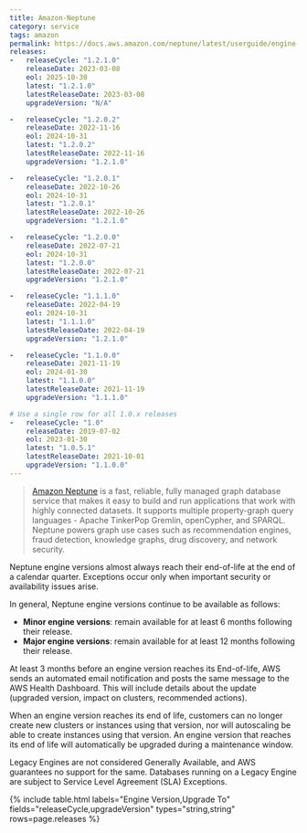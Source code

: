 ```yaml
---
title: Amazon-Neptune
category: service
tags: amazon
permalink: https://docs.aws.amazon.com/neptune/latest/userguide/engine-releases.html
releases:
-   releaseCycle: "1.2.1.0"
    releaseDate: 2023-03-08
    eol: 2025-10-30
    latest: "1.2.1.0"
    latestReleaseDate: 2023-03-08
    upgradeVersion: "N/A"

-   releaseCycle: "1.2.0.2"
    releaseDate: 2022-11-16
    eol: 2024-10-31
    latest: "1.2.0.2"
    latestReleaseDate: 2022-11-16
    upgradeVersion: "1.2.1.0"

-   releaseCycle: "1.2.0.1"
    releaseDate: 2022-10-26
    eol: 2024-10-31
    latest: "1.2.0.1"
    latestReleaseDate: 2022-10-26
    upgradeVersion: "1.2.1.0"

-   releaseCycle: "1.2.0.0"
    releaseDate: 2022-07-21
    eol: 2024-10-31
    latest: "1.2.0.0"
    latestReleaseDate: 2022-07-21
    upgradeVersion: "1.2.1.0"

-   releaseCycle: "1.1.1.0"
    releaseDate: 2022-04-19
    eol: 2024-10-31
    latest: "1.1.1.0"
    latestReleaseDate: 2022-04-19
    upgradeVersion: "1.2.1.0"

-   releaseCycle: "1.1.0.0"
    releaseDate: 2021-11-19
    eol: 2024-01-30
    latest: "1.1.0.0"
    latestReleaseDate: 2021-11-19
    upgradeVersion: "1.1.1.0"

# Use a single row for all 1.0.x releases
-   releaseCycle: "1.0"
    releaseDate: 2019-07-02
    eol: 2023-01-30
    latest: "1.0.5.1"
    latestReleaseDate: 2021-10-01
    upgradeVersion: "1.1.0.0"
---
```


> [Amazon Neptune](https://docs.aws.amazon.com/neptune/index.html) is a fast, reliable,
>  fully managed graph database service that makes it easy to build and run applications
>  that work with highly connected datasets. It supports multiple property-graph
>  query languages - Apache TinkerPop Gremlin, openCypher, and SPARQL. 
>  Neptune powers graph use cases such as recommendation engines,
>  fraud detection, knowledge graphs, drug discovery, and network security.

Neptune engine versions almost always reach their end-of-life at the end of a calendar quarter. 
Exceptions occur only when important security or availability issues arise.

In general, Neptune engine versions continue to be available as follows:

- **Minor engine versions**: remain available for at least 6 months following their release.
- **Major engine versions**: remain available for at least 12 months following their release.

At least 3 months before an engine version reaches its End-of-life, AWS sends an
automated email notification and posts the same message to the AWS Health Dashboard. This
will include details about the update (upgraded version,  impact on clusters, recommended actions).

When an engine version reaches its end of life, customers can no longer
create new clusters or instances using that version, nor will autoscaling be
able to create instances using that version. An engine version that reaches 
its end of life will automatically be upgraded during a maintenance window.

Legacy Engines are not considered Generally Available, and AWS guarantees no support for the same.
Databases running on a Legacy Engine are subject to Service Level Agreement (SLA) Exceptions.

{% include table.html
labels="Engine Version,Upgrade To"
fields="releaseCycle,upgradeVersion"
types="string,string"
rows=page.releases %}
